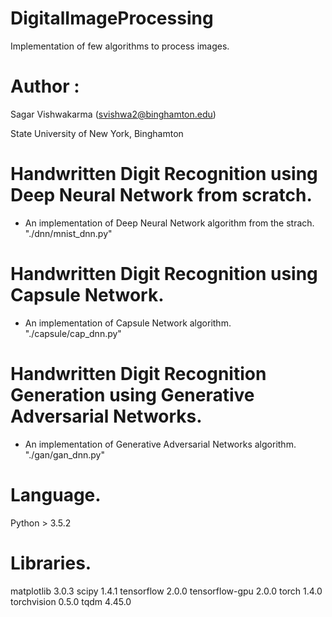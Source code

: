 # DigitalImageProcessing

Implementation of few algorithms to process images.

Author :
============
Sagar Vishwakarma (svishwa2@binghamton.edu)

State University of New York, Binghamton


# Handwritten Digit Recognition using Deep Neural Network from scratch.
- An implementation of Deep Neural Network algorithm from the strach. "./dnn/mnist_dnn.py"


# Handwritten Digit Recognition using Capsule Network.
- An implementation of Capsule Network algorithm. "./capsule/cap_dnn.py"


# Handwritten Digit Recognition Generation using Generative Adversarial Networks.
- An implementation of Generative Adversarial Networks algorithm. "./gan/gan_dnn.py"


# Language.
Python                      > 3.5.2


# Libraries.
matplotlib                    3.0.3
scipy                         1.4.1
tensorflow                    2.0.0
tensorflow-gpu                2.0.0
torch                         1.4.0
torchvision                   0.5.0
tqdm                          4.45.0

